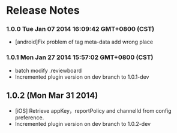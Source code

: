<!--
#
# Copyright 2012-2013, Polyvi Inc. (http://polyvi.github.io/openxface)
# This program is distributed under the terms of the GNU General Public License.
# 
# This file is part of xFace.
# 
# xFace is free software: you can redistribute it and/or modify
# it under the terms of the GNU General Public License as published by
# the Free Software Foundation, either version 3 of the License, or
# (at your option) any later version.
# 
# xFace is distributed in the hope that it will be useful,
# but WITHOUT ANY WARRANTY; without even the implied warranty of
# MERCHANTABILITY or FITNESS FOR A PARTICULAR PURPOSE.  See the
# GNU General Public License for more details.
# 
# You should have received a copy of the GNU General Public License
# along with xFace.  If not, see <http://www.gnu.org/licenses/>.
#
-->

# Release Notes
### 1.0.0 Tue Jan 07 2014 16:09:42 GMT+0800 (CST)
 *  [android]Fix problem of tag meta-data add wrong place
### 1.0.1 Mon Jan 27 2014 15:57:02 GMT+0800 (CST)
 *  batch modify .reviewboard
 *  Incremented plugin version on dev branch to 1.0.1-dev

## 1.0.2 (Mon Mar 31 2014)


 *  [iOS] Retrieve appKey，reportPolicy and channelId from config preference.
 *  Incremented plugin version on dev branch to 1.0.2-dev
